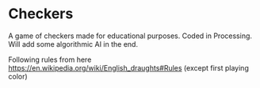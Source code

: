 # Checkers
A game of checkers made for educational purposes. Coded in Processing. Will add some algorithmic AI in the end.

Following rules from here https://en.wikipedia.org/wiki/English_draughts#Rules (except first playing color)
